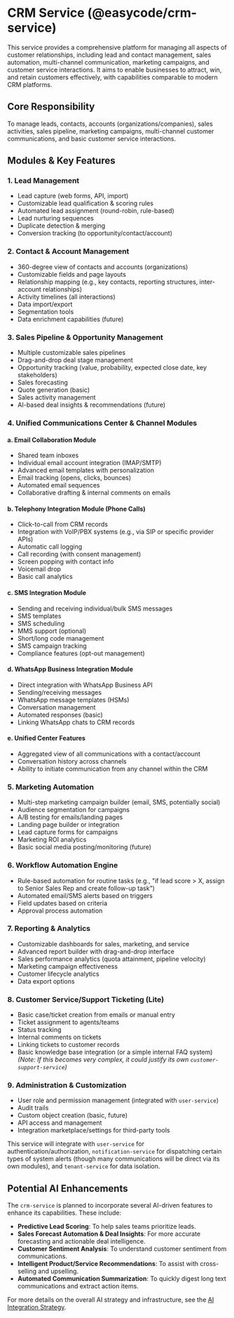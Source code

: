 # CRM Service (@easycode/crm-service)

This service provides a comprehensive platform for managing all aspects of customer relationships, including lead and contact management, sales automation, multi-channel communication, marketing campaigns, and customer service interactions. It aims to enable businesses to attract, win, and retain customers effectively, with capabilities comparable to modern CRM platforms.

## Core Responsibility
To manage leads, contacts, accounts (organizations/companies), sales activities, sales pipeline, marketing campaigns, multi-channel customer communications, and basic customer service interactions.

## Modules & Key Features

### 1. Lead Management
-   Lead capture (web forms, API, import)
-   Customizable lead qualification & scoring rules
-   Automated lead assignment (round-robin, rule-based)
-   Lead nurturing sequences
-   Duplicate detection & merging
-   Conversion tracking (to opportunity/contact/account)

### 2. Contact & Account Management
-   360-degree view of contacts and accounts (organizations)
-   Customizable fields and page layouts
-   Relationship mapping (e.g., key contacts, reporting structures, inter-account relationships)
-   Activity timelines (all interactions)
-   Data import/export
-   Segmentation tools
-   Data enrichment capabilities (future)

### 3. Sales Pipeline & Opportunity Management
-   Multiple customizable sales pipelines
-   Drag-and-drop deal stage management
-   Opportunity tracking (value, probability, expected close date, key stakeholders)
-   Sales forecasting
-   Quote generation (basic)
-   Sales activity management
-   AI-based deal insights & recommendations (future)

### 4. Unified Communications Center & Channel Modules

####    a. Email Collaboration Module
-   Shared team inboxes
-   Individual email account integration (IMAP/SMTP)
-   Advanced email templates with personalization
-   Email tracking (opens, clicks, bounces)
-   Automated email sequences
-   Collaborative drafting & internal comments on emails

####    b. Telephony Integration Module (Phone Calls)
-   Click-to-call from CRM records
-   Integration with VoIP/PBX systems (e.g., via SIP or specific provider APIs)
-   Automatic call logging
-   Call recording (with consent management)
-   Screen popping with contact info
-   Voicemail drop
-   Basic call analytics

####    c. SMS Integration Module
-   Sending and receiving individual/bulk SMS messages
-   SMS templates
-   SMS scheduling
-   MMS support (optional)
-   Short/long code management
-   SMS campaign tracking
-   Compliance features (opt-out management)

####    d. WhatsApp Business Integration Module
-   Direct integration with WhatsApp Business API
-   Sending/receiving messages
-   WhatsApp message templates (HSMs)
-   Conversation management
-   Automated responses (basic)
-   Linking WhatsApp chats to CRM records

####    e. Unified Center Features
-   Aggregated view of all communications with a contact/account
-   Conversation history across channels
-   Ability to initiate communication from any channel within the CRM

### 5. Marketing Automation
-   Multi-step marketing campaign builder (email, SMS, potentially social)
-   Audience segmentation for campaigns
-   A/B testing for emails/landing pages
-   Landing page builder or integration
-   Lead capture forms for campaigns
-   Marketing ROI analytics
-   Basic social media posting/monitoring (future)

### 6. Workflow Automation Engine
-   Rule-based automation for routine tasks (e.g., "if lead score > X, assign to Senior Sales Rep and create follow-up task")
-   Automated email/SMS alerts based on triggers
-   Field updates based on criteria
-   Approval process automation

### 7. Reporting & Analytics
-   Customizable dashboards for sales, marketing, and service
-   Advanced report builder with drag-and-drop interface
-   Sales performance analytics (quota attainment, pipeline velocity)
-   Marketing campaign effectiveness
-   Customer lifecycle analytics
-   Data export options

### 8. Customer Service/Support Ticketing (Lite)
-   Basic case/ticket creation from emails or manual entry
-   Ticket assignment to agents/teams
-   Status tracking
-   Internal comments on tickets
-   Linking tickets to customer records
-   Basic knowledge base integration (or a simple internal FAQ system)
    *(Note: If this becomes very complex, it could justify its own `customer-support-service`)*

### 9. Administration & Customization
-   User role and permission management (integrated with `user-service`)
-   Audit trails
-   Custom object creation (basic, future)
-   API access and management
-   Integration marketplace/settings for third-party tools

This service will integrate with `user-service` for authentication/authorization, `notification-service` for dispatching certain types of system alerts (though many communications will be direct via its own modules), and `tenant-service` for data isolation.

## Potential AI Enhancements
The `crm-service` is planned to incorporate several AI-driven features to enhance its capabilities. These include:
-   **Predictive Lead Scoring**: To help sales teams prioritize leads.
-   **Sales Forecast Automation & Deal Insights**: For more accurate forecasting and actionable deal intelligence.
-   **Customer Sentiment Analysis**: To understand customer sentiment from communications.
-   **Intelligent Product/Service Recommendations**: To assist with cross-selling and upselling.
-   **Automated Communication Summarization**: To quickly digest long text communications and extract action items.

For more details on the overall AI strategy and infrastructure, see the [AI Integration Strategy](../../docs/architecture/ai-integration-strategy.md).
